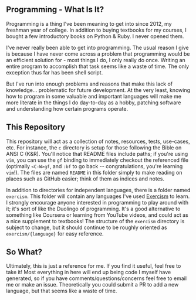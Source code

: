 ## Programming - What Is It?

Programming is a thing I've been meaning to get into since 2012, my freshman
year of college. In addition to buying textbooks for my courses, I bought a few
introductory books on Python & Ruby. I never opened them.

I've never really been able to get into programming. The usual reason I give is
because I have never come across a problem that programming would be an
efficient solution for - most things I do, I only really do once. Writing an
entire program to accomplish that task seems like a waste of time. The only
exception thus far has been shell script.

But I've run into enough problems and reasons that make this lack of
knowledge... problematic for future development. At the very least, knowing how
to program in some valuable and important languages will make me more literate
in the things I do day-to-day as a hobby, patching software and understanding
how certain programs operate.

## This Repository

This repository will act as a collection of notes, resources, tests, use-cases,
etc. For instance, the `c` directory is setup for those following the Bible on
ANSI C (K&R). You'll notice that README files include paths; if you're using
`vim`, you can use the `gf` binding to immediately checkout the referenced
file (optimally `<C-W>gf`, and `:bf` to go back -- congratulations, you're
learning `vim`!). The files are named `README` in this folder simply to make
reading on places such as GitHub easier; think of them as indices and notes.

In addition to directories for independent languages, there is a folder named
`exercism`. This folder will contain any languages I've used
[Exercism](https://exercism.org) to learn. I strongly encourage anyone
interested in programming to play around with it; it's sort of like the Duolingo
of programming. It's a good alternative to something like Coursera or learning
from YouTube videos, and could act as a nice supplement to textbooks! The
structure of the `exercism` directory is subject to change, but it should
continue to be roughly oriented as `exercism/{language}` for easy reference.

## So What?

Ultimately, this is just a reference for me. If you find it useful, feel free to
take it! Most everything in here will end up being code I myself have generated,
so if you have comments/questions/concerns feel free to email me or make an
issue. Theoretically you could submit a PR to add a new language, but that seems
like a waste of time.
